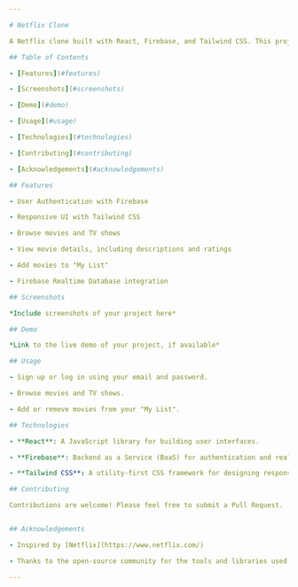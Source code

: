 ```yaml
---

# Netflix Clone

A Netflix clone built with React, Firebase, and Tailwind CSS. This project replicates the user interface and basic functionalities of Netflix, including user authentication, browsing movies, and viewing details.

## Table of Contents

- [Features](#features)

- [Screenshots](#screenshots)

- [Demo](#demo)

- [Usage](#usage)

- [Technologies](#technologies)

- [Contributing](#contributing)

- [Acknowledgements](#acknowledgements)

## Features

- User Authentication with Firebase

- Responsive UI with Tailwind CSS

- Browse movies and TV shows

- View movie details, including descriptions and ratings

- Add movies to "My List"

- Firebase Realtime Database integration

## Screenshots

*Include screenshots of your project here*

## Demo

*Link to the live demo of your project, if available*

## Usage

- Sign up or log in using your email and password.

- Browse movies and TV shows.

- Add or remove movies from your "My List".

## Technologies

- **React**: A JavaScript library for building user interfaces.

- **Firebase**: Backend as a Service (BaaS) for authentication and real-time database.

- **Tailwind CSS**: A utility-first CSS framework for designing responsive layouts.

## Contributing

Contributions are welcome! Please feel free to submit a Pull Request.


## Acknowledgements

- Inspired by [Netflix](https://www.netflix.com/)

- Thanks to the open-source community for the tools and libraries used in this project.

---
```

